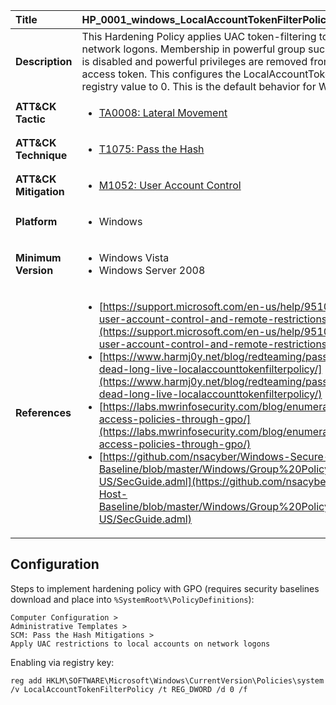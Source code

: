 | Title                     | HP_0001_windows_LocalAccountTokenFilterPolicy                                                                          |
|:--------------------------|:-------------------------------------------------------------------------------------|
| **Description**           | This Hardening Policy applies UAC token-filtering to local accounts on network logons.  Membership in powerful group such as Administrators is disabled and powerful privileges are  removed from the resulting access token. This configures the LocalAccountTokenFilterPolicy  registry value to 0. This is the default behavior for Windows                                                                    |
| **ATT&amp;CK Tactic**     | <ul><li>[TA0008: Lateral Movement](https://attack.mitre.org/tactics/TA0008)</li></ul>  |
| **ATT&amp;CK Technique**  | <ul><li>[T1075: Pass the Hash](https://attack.mitre.org/techniques/T1075)</li></ul>  |
| **ATT&amp;CK Mitigation** | <ul><li>[M1052: User Account Control](https://attack.mitre.org/mitigations/M1052)</li></ul>  |
| **Platform**              | <ul><li>Windows</li></ul>                   |
| **Minimum Version**       | <ul><li>Windows Vista</li><li>Windows Server 2008</li></ul>      |
| **References**            | <ul><li>[https://support.microsoft.com/en-us/help/951016/description-of-user-account-control-and-remote-restrictions-in-windows](https://support.microsoft.com/en-us/help/951016/description-of-user-account-control-and-remote-restrictions-in-windows)</li><li>[https://www.harmj0y.net/blog/redteaming/pass-the-hash-is-dead-long-live-localaccounttokenfilterpolicy/](https://www.harmj0y.net/blog/redteaming/pass-the-hash-is-dead-long-live-localaccounttokenfilterpolicy/)</li><li>[https://labs.mwrinfosecurity.com/blog/enumerating-remote-access-policies-through-gpo/](https://labs.mwrinfosecurity.com/blog/enumerating-remote-access-policies-through-gpo/)</li><li>[https://github.com/nsacyber/Windows-Secure-Host-Baseline/blob/master/Windows/Group%20Policy%20Templates/en-US/SecGuide.adml](https://github.com/nsacyber/Windows-Secure-Host-Baseline/blob/master/Windows/Group%20Policy%20Templates/en-US/SecGuide.adml)</li></ul>      |


## Configuration

Steps to implement hardening policy with GPO (requires security baselines download and place into `%SystemRoot%\PolicyDefinitions`):
```
Computer Configuration > 
Administrative Templates > 
SCM: Pass the Hash Mitigations >
Apply UAC restrictions to local accounts on network logons
```

Enabling via registry key:
```
reg add HKLM\SOFTWARE\Microsoft\Windows\CurrentVersion\Policies\system /v LocalAccountTokenFilterPolicy /t REG_DWORD /d 0 /f
```